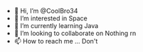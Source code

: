 - 👋 Hi, I’m @CoolBro34
- 👀 I’m interested in Space
- 🌱 I’m currently learning Java
- 💞️ I’m looking to collaborate on Nothing rn
- 📫 How to reach me ... Don't

<!---
CoolBro34/CoolBro34 is a ✨ special ✨ repository because its `README.md` (this file) appears on your GitHub profile.
You can click the Preview link to take a look at your changes.
--->
